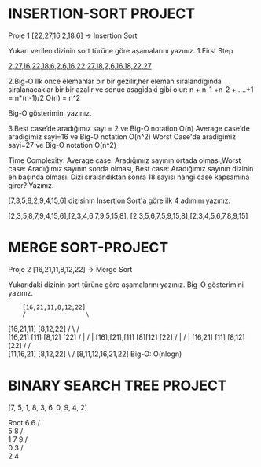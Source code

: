 # INSERTION-SORT PROJECT

Proje 1
[22,27,16,2,18,6] -> Insertion Sort

Yukarı verilen dizinin sort türüne göre aşamalarını yazınız.
1.First Step

[2,27,16,22,18,6](n),[2,6,16,22,27,18](n-1),[2,6,16,18,22,27](n-3)

2.Big-O Ilk once elemanlar bir bir gezilir,her eleman siralandiginda siralanacaklar bir bir azalir ve sonuc asagidaki gibi olur:
n + n-1 +n-2 + ....+1 = n*(n-1)/2
O(n) = n^2

Big-O gösterimini yazınız.

3.Best case’de aradığımız sayı = 2 ve Big-O notation O(n)
Average case'de aradigimiz sayi=16 ve  Big-O  notation O(n^2)
Worst Case'de aradigimiz sayi=27 ve Big-O notation O(n^2)

Time Complexity: Average case: Aradığımız sayının ortada olması,Worst case: Aradığımız sayının sonda olması, Best case: Aradığımız sayının dizinin en başında olması.
Dizi sıralandıktan sonra 18 sayısı hangi case kapsamına girer? Yazınız.


[7,3,5,8,2,9,4,15,6] dizisinin Insertion Sort'a göre ilk 4 adımını yazınız.

[2,3,5,8,7,9,4,15,6],[2,3,4,6,7,9,5,15,8], [2,3,5,6,7,5,9,15,8],[2,3,4,5,6,7,8,9,15]


# MERGE SORT-PROJECT
Proje 2
[16,21,11,8,12,22] -> Merge Sort

Yukarıdaki dizinin sort türüne göre aşamalarını yazınız.
Big-O gösterimini yazınız.

        [16,21,11,8,12,22]
        /                 \
  [16,21,11]          [8,12,22]
    /  \                /    \
 [16,21] [11]         [8,12] [22]
  /        |           /      |
[16],[21],[11]        [8][12]  [22] 
 /          |          /      |
[16,21]    [11]       [8,12]  [22]
/                       /       
[11,16,21]            [8,12,22]
\                       /
        [8,11,12,16,21,22]
Big-O: O(nlogn)

# BINARY SEARCH TREE PROJECT
[7, 5, 1, 8, 3, 6, 0, 9, 4, 2]

Root:6
       6
      / \
     5   8
     /    \
     1   7 9
     /\
     0 3
      /\
      2 4
      
